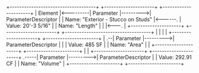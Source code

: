   +------------------------------------+          +---------------------+          +----------------------+
  | Element                            |<---------| Parameter           |--------->| ParameterDescriptor  |
  | Name: "Exterior - Stucco on Studs" |<------.  | Value: 20'-3 5/16"  |          | Name: "Length"       |
  |                                    |<---.  |  +---------------------+          +----------------------+
  +------------------------------------+    |  |
                                            |  |  +---------------------+          +----------------------+
                                            |  .--| Parameter           |--------->| ParameterDescriptor  |
                                            |     | Value: 485 SF       |          | Name: "Area"         |
                                            |     +---------------------+          +----------------------+
                                            |
                                            |     +---------------------+          +----------------------+
                                            .-----| Parameter           |--------->| ParameterDescriptor  |
                                                  | Value: 292.91 CF    |          | Name: "Volume"       |
                                                  +---------------------+          +----------------------+

#                                                  